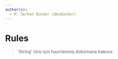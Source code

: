 ```yaml
---
author(s):
  - M. Serhat Dundar (@msdundar)
---
```


Rules
=====

> 'String' türü için hazırlanmış dokümana bakınız.
